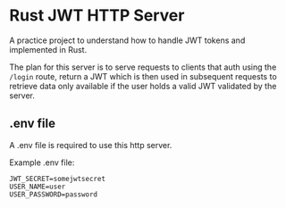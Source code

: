 # Rust JWT HTTP Server

A practice project to understand how to handle JWT tokens and implemented in Rust.

The plan for this server is to serve requests to clients that auth using the `/login` route, return a JWT which is then used in subsequent requests to retrieve data only available if the user holds a valid JWT validated by the server.


## .env file

A .env file is required to use this http server.

Example .env file:

```
JWT_SECRET=somejwtsecret
USER_NAME=user
USER_PASSWORD=password
```
